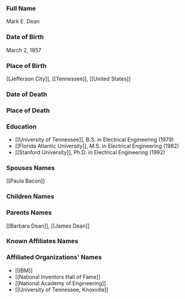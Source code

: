 ### Full Name
Mark E. Dean

### Date of Birth
March 2, 1957

### Place of Birth
[[Jefferson City]], [[Tennessee]], [[United States]]

### Date of Death

### Place of Death

### Education

- [[University of Tennessee]], B.S. in Electrical Engineering (1979)
- [[Florida Atlantic University]], M.S. in Electrical Engineering (1982)
- [[Stanford University]], Ph.D. in Electrical Engineering (1992)

### Spouses Names

[[Paula Bacon]]

### Children Names

### Parents Names

[[Barbara Dean]], [[James Dean]]

### Known Affiliates Names

### Affiliated Organizations' Names

- [[IBM]]
- [[National Inventors Hall of Fame]]
- [[National Academy of Engineering]]
- [[University of Tennessee, Knoxville]]